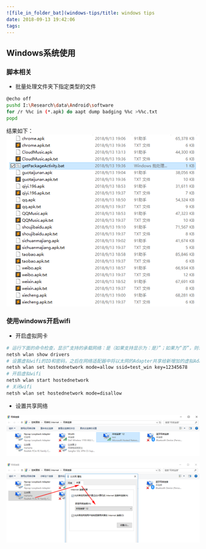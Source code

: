 ```yaml
---
![file_in_folder_bat](windows-tips/title: windows tips
date: 2018-09-13 19:42:06
tags:
---
```

## Windows系统使用

<!--more-->

### 脚本相关
- 批量处理文件夹下指定类型的文件
```sh
@echo off
pushd I:\Research\data\Android\software
for /r %%c in (*.apk) do aapt dump badging %%c >%%c.txt
popd
```
结果如下：
![file_in_folder_bat](windows-tips/file_in_folder_bat.png)

###  使用windows开启wifi

- 开启虚拟网卡

```sh
# 运行下面的命令检查，显示“支持的承载网络：是（如果支持显示为：是）”；如果为“否”，则请略过本文。
netsh wlan show drivers
# 设置虚拟wifi的ID和密码，之后在网络适配器中将以太网的Adapter共享给新增加的虚拟Adapter
netsh wlan set hostednetwork mode=allow ssid=test_win key=12345678
# 开启虚拟wifi
netsh wlan start hostednetwork
# 关闭wifi
netsh wlan set hostednetwork mode=disallow

```

- 设置共享网络



![file_in_folder_bat](windows-tips/windows-virtual-wifi-1.png)

![file_in_folder_bat](windows-tips/windows-virtual-wifi-2.png)